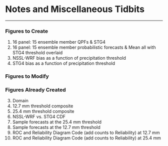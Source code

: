 # Notes and Miscellaneous Tidbits

-----

### Figures to Create

1. 16 panel: 15 ensemble member QPFs & STG4
1. 16 panel: 15 ensemble member probabilistic forecasts & Mean all with STG4 threshold overlaid
1. NSSL-WRF bias as a function of precipitation threshold
1. STG4 bias as a function of precipitation threshold

### Figures to Modify


### Figures Already Created

3. Domain
3. 12.7 mm threshold composite
3. 25.4 mm threshold composite
3. NSSL-WRF vs. STG4 CDF
3. Sample forecasts at the 25.4 mm threshold
3. Sample forecasts at the 12.7 mm threshold
3. ROC and Reliability Diagram Code (add counts to Reliability) at 12.7 mm
3. ROC and Reliability Diagram Code (add counts to Reliability) at 25.4 mm
